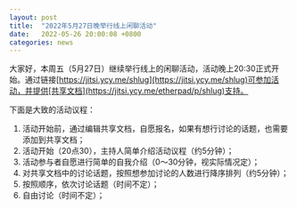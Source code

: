 ```yaml
---
layout: post
title:  "2022年5月27日晚举行线上闲聊活动"
date:   2022-05-26 20:00:08 +0800
categories: news
---
```

大家好，本周五（5月27日）继续举行线上的闲聊活动，活动晚上20:30正式开始。通过链接[https://jitsi.ycy.me/shlug](https://jitsi.ycy.me/shlug)可参加活动，并提供[共享文档](https://jitsi.ycy.me/etherpad/p/shlug)支持。

下面是大致的活动议程：

1. 活动开始前，通过编辑共享文档，自愿报名，如果有想行讨论的话题，也需要添加到共享文档；
2. 活动开始（20点30），主持人简单介绍活动议程（约5分钟）；
3. 活动参与者自愿进行简单的自我介绍（0～30分钟，视实际情况定）；
4. 对共享文档中的讨论话题，按照想参加讨论的人数进行降序排列（约5分钟）；
5. 按照顺序，依次讨论话题（时间不定）；
6. 自由讨论（时间不定）；
